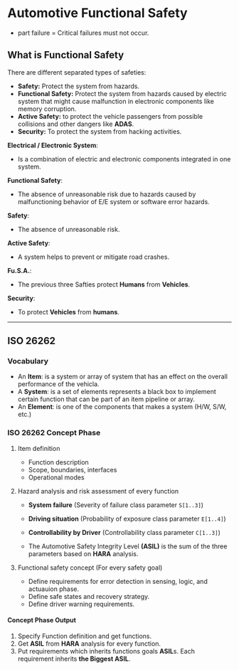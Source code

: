 # Automotive Functional Safety

* part failure = Critical failures must not occur.

## What is Functional Safety

There are different separated types of safeties:

* **Safety:** Protect the system from hazards.
* **Functional Safety:** Protect the system from hazards caused by electric system that might cause malfunction in electronic components like memory corruption.
* **Active Safety:** to protect the vehicle passengers from possible collisions and other dangers like **ADAS**.
* **Security:** To protect the system from hacking activities.

**Electrical / Electronic System**:

* Is a combination of electric and electronic components integrated in one system.

**Functional Safety**:

* The absence of unreasonable risk due to hazards caused by malfunctioning behavior of E/E system or software error hazards.

**Safety**:

* The absence of unreasonable risk.

**Active Safety**:

* A system helps to prevent or mitigate road crashes.

**Fu.S.A.**:

* The previous three Safties protect **Humans** from **Vehicles**.

**Security**:

* To protect **Vehicles** from **humans**.

---

## ISO 26262

### Vocabulary

* An **Item**: is a system or array of system that has an effect on the overall performance of the vehicla.
* A **System**: is a set of elements represents a black box to implement certain function that can be part of an item pipeline or array.
* An **Element**: is one of the components that makes a system (H/W, S/W, etc.)

### ISO 26262 Concept Phase

1. Item definition
   * Function description
   * Scope, boundaries, interfaces
   * Operational modes

2. Hazard analysis and risk assessment of every function
   * **System failure** (Severity of failure class parameter `S[1..3]`)
   * **Driving situation** (Probability of exposure class parameter `E[1..4]`)
   * **Controllability by Driver** (Controllability class parameter `C[1..3]`)

   * The Automotive Safety Integrity Level **(ASIL)** is the sum of the three parameters based on **HARA** analysis.

3. Functional safety concept (For every safety goal)
   * Define requirements for error detection in sensing, logic, and actuauion phase.
   * Define safe states and recovery strategy.
   * Define driver warning requirements.

#### Concept Phase Output

1. Specify Function definition and get functions.
2. Get **ASIL** from **HARA** analysis for every function.
3. Put requirements which inherits functions goals **ASIL**s. Each requirement inherits **the Biggest ASIL**.

